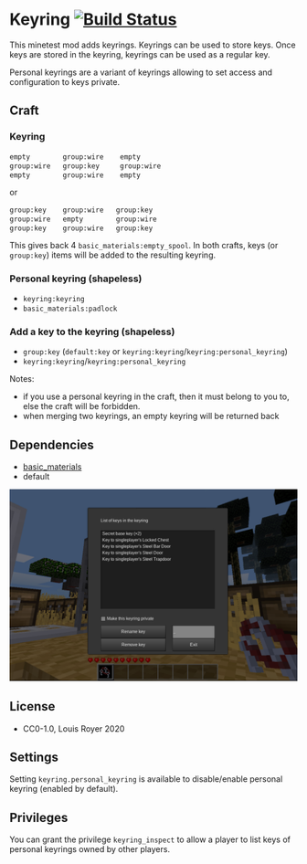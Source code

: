 # Keyring [![Build Status](https://travis-ci.org/louisroyer/minetest-keyring.svg?branch=master)](https://travis-ci.org/louisroyer/minetest-keyring)

This minetest mod adds keyrings.
Keyrings can be used to store keys.
Once keys are stored in the keyring, keyrings can be used as a regular key.

Personal keyrings are a variant of keyrings allowing to set access and configuration to keys private.

## Craft
### Keyring
```text
empty        group:wire    empty
group:wire   group:key     group:wire
empty        group:wire    empty
```

or
```text
group:key    group:wire   group:key
group:wire   empty        group:wire
group:key    group:wire   group:key
```

This gives back 4 `basic_materials:empty_spool`.
In both crafts, keys (or `group:key`) items will be added to the resulting keyring.

### Personal keyring (shapeless)
- `keyring:keyring`
- `basic_materials:padlock`

### Add a key to the keyring (shapeless)
- `group:key` (`default:key` or `keyring:keyring`/`keyring:personal_keyring`)
- `keyring:keyring`/`keyring:personal_keyring`

Notes:
- if you use a personal keyring in the craft, then it must belong to you to, else the craft will be forbidden.
- when merging two keyrings, an empty keyring will be returned back

## Dependencies
- [basic_materials](https://gitlab.com/VanessaE/basic_materials)
- default

![Screenshot](screenshot.png)

## License
- CC0-1.0, Louis Royer 2020

## Settings
Setting `keyring.personal_keyring` is available to disable/enable personal keyring (enabled by default).

## Privileges
You can grant the privilege `keyring_inspect` to allow a player to list keys of personal keyrings owned by other players.
